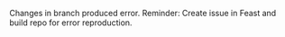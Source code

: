 Changes in branch produced error. 
Reminder: Create issue in Feast and build repo for error reproduction.
